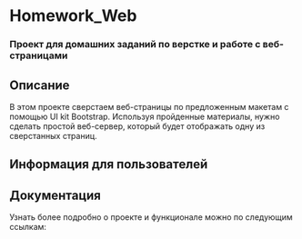 # Homework_Web
### Проект для домашних заданий по верстке и работе с веб-страницами

## Описание
В этом проекте сверстаем веб-страницы по предложенным макетам с помощью UI kit Bootstrap. 
Используя пройденные материалы, нужно сделать простой веб-сервер, который будет отображать одну из сверстанных страниц.

## Информация для пользователей


## Документация
Узнать более подробно о проекте и функционале можно по следующим ссылкам: